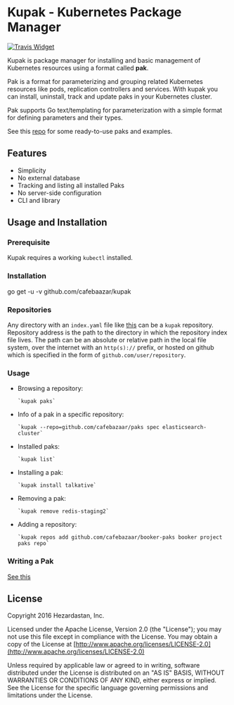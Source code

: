 # Kupak - Kubernetes Package Manager

[![Travis Widget]][Travis]

[Travis]: https://travis-ci.org/cafebazaar/kupak
[Travis Widget]: https://travis-ci.org/cafebazaar/kupak.svg?branch=master

Kupak is package manager for installing and basic management of Kubernetes resources using a format called **pak**.

Pak is a format for parameterizing and grouping related Kubernetes resources like pods, replication controllers and services. With kupak you can install, uninstall, track and update paks in your Kubernetes cluster.

Pak supports Go text/templating for parameterization with a simple format for defining parameters and their types.

See this [repo](https://github.com/cafebazaar/paks) for some ready-to-use paks and examples.

## Features
- Simplicity
- No external database
- Tracking and listing all installed Paks
- No server-side configuration
- CLI and library

## Usage and Installation
### Prerequisite
Kupak requires a working `kubectl` installed.

### Installation
go get -u -v github.com/cafebaazar/kupak

### Repositories
Any directory with an `index.yaml` file like [this](https://github.com/cafebazaar/paks/blob/master/index.yaml) can be a `kupak` repository. Repository address is the path to the directory in which the repository index file lives. The path can be an absolute or relative path in the local file system, over the internet with an `http(s)://` prefix, or hosted on github which is specified in the form of `github.com/user/repository`.

### Usage
- Browsing a repository:

      `kupak paks`
- Info of a pak in a specific repository:

      `kupak --repo=github.com/cafebazaar/paks spec elasticsearch-cluster`
- Installed paks:

      `kupak list`
- Installing a pak:

      `kupak install talkative`
- Removing a pak:

      `kupak remove redis-staging2`
- Adding a repository:

      `kupak repos add github.com/cafebazaar/booker-paks booker project paks repo`

### Writing a Pak
[See this](docs/pak.md)

## License
Copyright 2016 Hezardastan, Inc.

Licensed under the Apache License, Version 2.0 (the "License"); you may not use this file except in compliance with the License. You may obtain a copy of the License at [http://www.apache.org/licenses/LICENSE-2.0](http://www.apache.org/licenses/LICENSE-2.0)

Unless required by applicable law or agreed to in writing, software distributed under the License is distributed on an "AS IS" BASIS, WITHOUT WARRANTIES OR CONDITIONS OF ANY KIND, either express or implied. See the License for the specific language governing permissions and limitations under the License.
